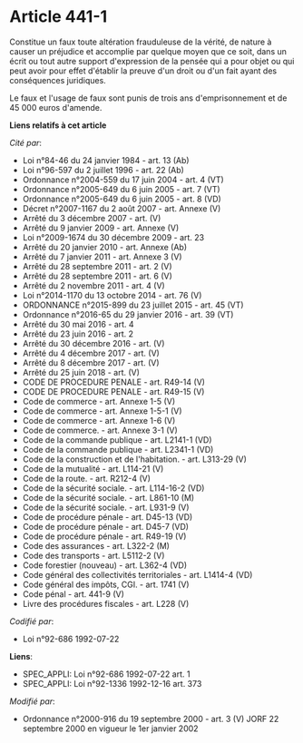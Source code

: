# Article 441-1

Constitue un faux toute altération frauduleuse de la vérité, de nature à causer un préjudice et accomplie par quelque moyen
que ce soit, dans un écrit ou tout autre support d'expression de la pensée qui a pour objet ou qui peut avoir pour effet
d'établir la preuve d'un droit ou d'un fait ayant des conséquences juridiques.

Le faux et l'usage de faux sont punis de trois ans d'emprisonnement et de 45 000 euros d'amende.

**Liens relatifs à cet article**

_Cité par_:

  - Loi n°84-46 du 24 janvier 1984 - art. 13 (Ab)
  - Loi n°96-597 du 2 juillet 1996 - art. 22 (Ab)
  - Ordonnance n°2004-559 du 17 juin 2004 - art. 4 (VT)
  - Ordonnance n°2005-649 du 6 juin 2005 - art. 7 (VT)
  - Ordonnance n°2005-649 du 6 juin 2005 - art. 8 (VD)
  - Décret n°2007-1167 du 2 août 2007 - art. Annexe (V)
  - Arrêté du 3 décembre 2007 - art. (V)
  - Arrêté du 9 janvier 2009 - art. Annexe (V)
  - Loi n°2009-1674 du 30 décembre 2009 - art. 23
  - Arrêté du 20 janvier 2010 - art. Annexe (Ab)
  - Arrêté du 7 janvier 2011 - art. Annexe 3 (V)
  - Arrêté du 28 septembre 2011 - art. 2 (V)
  - Arrêté du 28 septembre 2011 - art. 6 (V)
  - Arrêté du 2 novembre 2011 - art. 4 (V)
  - Loi n°2014-1170 du 13 octobre 2014 - art. 76 (V)
  - ORDONNANCE n°2015-899 du 23 juillet 2015 - art. 45 (VT)
  - Ordonnance n°2016-65 du 29 janvier 2016 - art. 39 (VT)
  - Arrêté du 30 mai 2016 - art. 4
  - Arrêté du 23 juin 2016 - art. 2
  - Arrêté du 30 décembre 2016 - art. (V)
  - Arrêté du 4 décembre 2017 - art. (V)
  - Arrêté du 8 décembre 2017 - art. (V)
  - Arrêté du 25 juin 2018 - art. (V)
  - CODE DE PROCEDURE PENALE - art. R49-14 (V)
  - CODE DE PROCEDURE PENALE - art. R49-15 (V)
  - Code de commerce - art. Annexe 1-5 (V)
  - Code de commerce - art. Annexe 1-5-1 (V)
  - Code de commerce - art. Annexe 1-6 (V)
  - Code de commerce. - art. Annexe 3-1 (V)
  - Code de la commande publique - art. L2141-1 (VD)
  - Code de la commande publique - art. L2341-1 (VD)
  - Code de la construction et de l'habitation. - art. L313-29 (V)
  - Code de la mutualité - art. L114-21 (V)
  - Code de la route. - art. R212-4 (V)
  - Code de la sécurité sociale. - art. L114-16-2 (VD)
  - Code de la sécurité sociale. - art. L861-10 (M)
  - Code de la sécurité sociale. - art. L931-9 (V)
  - Code de procédure pénale - art. D45-13 (VD)
  - Code de procédure pénale - art. D45-7 (VD)
  - Code de procédure pénale - art. R49-19 (V)
  - Code des assurances - art. L322-2 (M)
  - Code des transports - art. L5112-2 (V)
  - Code forestier (nouveau) - art. L362-4 (VD)
  - Code général des collectivités territoriales - art. L1414-4 (VD)
  - Code général des impôts, CGI. - art. 1741 (V)
  - Code pénal - art. 441-9 (V)
  - Livre des procédures fiscales - art. L228 (V)

_Codifié par_:

  - Loi n°92-686 1992-07-22

**Liens**:

  - SPEC_APPLI: Loi n°92-686 1992-07-22 art. 1
  - SPEC_APPLI: Loi n°92-1336 1992-12-16 art. 373

_Modifié par_:

  - Ordonnance n°2000-916 du 19 septembre 2000 - art. 3 (V) JORF 22 septembre 2000 en vigueur le 1er janvier 2002

